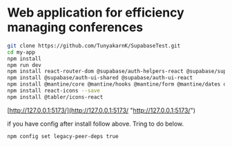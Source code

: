 # Web application for efficiency managing conferences
```bash
git clone https://github.com/TunyakarnK/SupabaseTest.git
cd my-app
npm install 
npm run dev
npm install react-router-dom @supabase/auth-helpers-react @supabase/supabase-js
npm install @supabase/auth-ui-shared @supabase/auth-ui-react
npm install @mantine/core @mantine/hooks @mantine/form @mantine/dates dayjs
npm install react-icons --save
npm install @tabler/icons-react
```
 [http://127.0.0.1:5173/](http://127.0.0.1:5173/ "http://127.0.0.1:5173/")
 
if you have config after install follow above. Tring to do below.
```bash
npm config set legacy-peer-deps true
```

